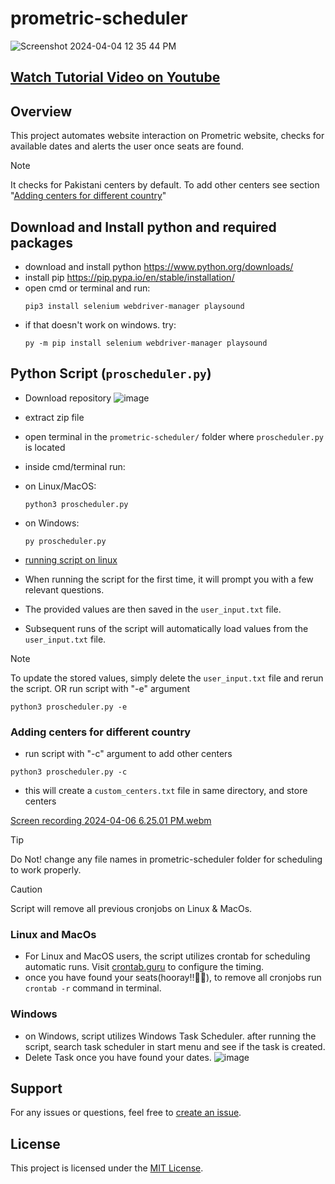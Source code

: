 # prometric-scheduler
![Screenshot 2024-04-04 12 35 44 PM](https://github.com/nash268/prometric-scheduler/assets/130772656/ddbcfd49-4a30-40bf-a6c2-42e85279884b)


## [Watch Tutorial Video on Youtube](https://youtu.be/3JTJTnPMorY?si=uihAMKIiucfjl9nV)

## Overview

This project automates website interaction on Prometric website, checks for available dates and alerts the user once seats are found.
> [!NOTE]
> It checks for Pakistani centers by default. To add other centers
> see section "[Adding centers for different country](#adding-centers-for-different-country)"

## Download and Install python and required packages
- download and install python https://www.python.org/downloads/
- install pip https://pip.pypa.io/en/stable/installation/
- open cmd or terminal and run:
  ```
  pip3 install selenium webdriver-manager playsound
  ```
- if that doesn't work on windows. try:
  ```
  py -m pip install selenium webdriver-manager playsound
  ```

## Python Script (`proscheduler.py`)
- Download repository
  ![image](https://github.com/nash268/prometric-scheduler/assets/130772656/44a47a1a-abfd-4a37-924a-1098ee968d6b)
- extract zip file
- open terminal in the ``prometric-scheduler/`` folder where ``proscheduler.py`` is located
- inside cmd/terminal run:


- on Linux/MacOS:
  ```
  python3 proscheduler.py
  ```
- on Windows:
  ```
  py proscheduler.py
  ```
  
- [running script on linux](https://github.com/nash268/prometric-scheduler/assets/130772656/68b5cdf8-58e7-4f98-80d4-ff1a2284c632)






- When running the script for the first time, it will prompt you with a few relevant questions.
- The provided values are then saved in the `user_input.txt` file.
- Subsequent runs of the script will automatically load values from the `user_input.txt` file.
> [!NOTE]
> To update the stored values, simply delete the `user_input.txt` file and rerun the script.
> OR run script with "-e" argument
> ```
> python3 proscheduler.py -e
> ```

### Adding centers for different country
- run script with "-c" argument to add other centers
```
python3 proscheduler.py -c
```
- this will create a `custom_centers.txt` file in same directory, and store centers

[Screen recording 2024-04-06 6.25.01 PM.webm](https://github.com/nash268/prometric-scheduler/assets/130772656/fca7c0f2-a02f-4d2b-bf44-9e6a4cd9934c)


> [!TIP]
> Do Not! change any file names in prometric-scheduler folder for scheduling to work properly.

> [!CAUTION]
> Script will remove all previous cronjobs on Linux & MacOs.

### Linux and MacOs
- For Linux and MacOS users, the script utilizes crontab for scheduling automatic runs. Visit [crontab.guru](https://crontab.guru/#*/30_*_*_*_*) to configure the timing.
- once you have found your seats(hooray!!🎉🥳), to remove all cronjobs run `crontab -r` command in terminal.
### Windows
- on Windows, script utilizes Windows Task Scheduler. after running the script, search task scheduler in start menu and see if the task is created.
- Delete Task once you have found your dates.
  ![image](https://github.com/nash268/prometric-scheduler/assets/130772656/ab513513-5a8f-4147-85ca-6f91b42f9fe5)




## Support

For any issues or questions, feel free to [create an issue](https://github.com/nash268/prometric-scheduler/issues).



## License

This project is licensed under the [MIT License](LICENSE).
